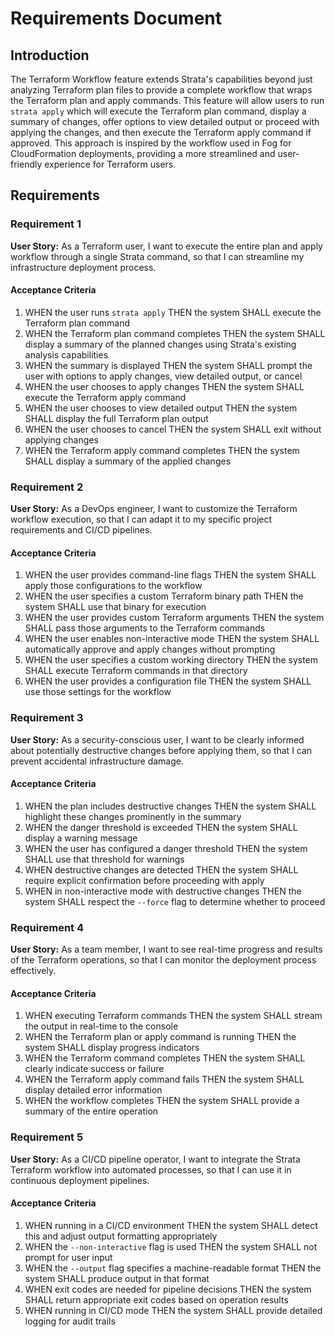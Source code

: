 # Requirements Document

## Introduction

The Terraform Workflow feature extends Strata's capabilities beyond just analyzing Terraform plan files to provide a complete workflow that wraps the Terraform plan and apply commands. This feature will allow users to run `strata apply` which will execute the Terraform plan command, display a summary of changes, offer options to view detailed output or proceed with applying the changes, and then execute the Terraform apply command if approved. This approach is inspired by the workflow used in Fog for CloudFormation deployments, providing a more streamlined and user-friendly experience for Terraform users.

## Requirements

### Requirement 1

**User Story:** As a Terraform user, I want to execute the entire plan and apply workflow through a single Strata command, so that I can streamline my infrastructure deployment process.

#### Acceptance Criteria

1. WHEN the user runs `strata apply` THEN the system SHALL execute the Terraform plan command
2. WHEN the Terraform plan command completes THEN the system SHALL display a summary of the planned changes using Strata's existing analysis capabilities
3. WHEN the summary is displayed THEN the system SHALL prompt the user with options to apply changes, view detailed output, or cancel
4. WHEN the user chooses to apply changes THEN the system SHALL execute the Terraform apply command
5. WHEN the user chooses to view detailed output THEN the system SHALL display the full Terraform plan output
6. WHEN the user chooses to cancel THEN the system SHALL exit without applying changes
7. WHEN the Terraform apply command completes THEN the system SHALL display a summary of the applied changes

### Requirement 2

**User Story:** As a DevOps engineer, I want to customize the Terraform workflow execution, so that I can adapt it to my specific project requirements and CI/CD pipelines.

#### Acceptance Criteria

1. WHEN the user provides command-line flags THEN the system SHALL apply those configurations to the workflow
2. WHEN the user specifies a custom Terraform binary path THEN the system SHALL use that binary for execution
3. WHEN the user provides custom Terraform arguments THEN the system SHALL pass those arguments to the Terraform commands
4. WHEN the user enables non-interactive mode THEN the system SHALL automatically approve and apply changes without prompting
5. WHEN the user specifies a custom working directory THEN the system SHALL execute Terraform commands in that directory
6. WHEN the user provides a configuration file THEN the system SHALL use those settings for the workflow

### Requirement 3

**User Story:** As a security-conscious user, I want to be clearly informed about potentially destructive changes before applying them, so that I can prevent accidental infrastructure damage.

#### Acceptance Criteria

1. WHEN the plan includes destructive changes THEN the system SHALL highlight these changes prominently in the summary
2. WHEN the danger threshold is exceeded THEN the system SHALL display a warning message
3. WHEN the user has configured a danger threshold THEN the system SHALL use that threshold for warnings
4. WHEN destructive changes are detected THEN the system SHALL require explicit confirmation before proceeding with apply
5. WHEN in non-interactive mode with destructive changes THEN the system SHALL respect the `--force` flag to determine whether to proceed

### Requirement 4

**User Story:** As a team member, I want to see real-time progress and results of the Terraform operations, so that I can monitor the deployment process effectively.

#### Acceptance Criteria

1. WHEN executing Terraform commands THEN the system SHALL stream the output in real-time to the console
2. WHEN the Terraform plan or apply command is running THEN the system SHALL display progress indicators
3. WHEN the Terraform command completes THEN the system SHALL clearly indicate success or failure
4. WHEN the Terraform apply command fails THEN the system SHALL display detailed error information
5. WHEN the workflow completes THEN the system SHALL provide a summary of the entire operation

### Requirement 5

**User Story:** As a CI/CD pipeline operator, I want to integrate the Strata Terraform workflow into automated processes, so that I can use it in continuous deployment pipelines.

#### Acceptance Criteria

1. WHEN running in a CI/CD environment THEN the system SHALL detect this and adjust output formatting appropriately
2. WHEN the `--non-interactive` flag is used THEN the system SHALL not prompt for user input
3. WHEN the `--output` flag specifies a machine-readable format THEN the system SHALL produce output in that format
4. WHEN exit codes are needed for pipeline decisions THEN the system SHALL return appropriate exit codes based on operation results
5. WHEN running in CI/CD mode THEN the system SHALL provide detailed logging for audit trails
